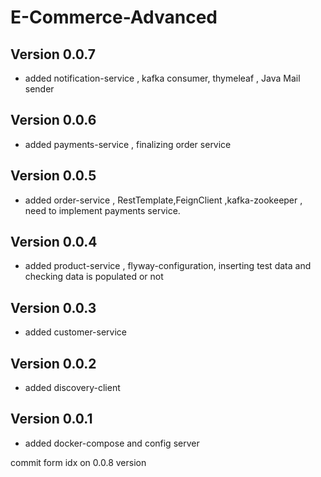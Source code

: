 # E-Commerce-Advanced

## Version 0.0.7
- added notification-service , kafka consumer, thymeleaf , Java Mail sender

## Version 0.0.6
- added payments-service , finalizing order service

## Version 0.0.5
- added order-service , RestTemplate,FeignClient ,kafka-zookeeper , need to implement payments service. 

## Version 0.0.4
- added product-service , flyway-configuration, inserting test data and checking data is populated or not

## Version 0.0.3
- added customer-service

## Version 0.0.2
- added discovery-client

## Version 0.0.1
- added docker-compose and config server

commit form idx on 0.0.8 version